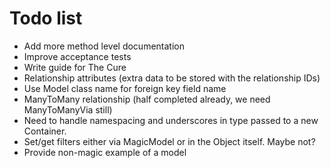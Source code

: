 # Todo list

 - Add more method level documentation
 - Improve acceptance tests
 - Write guide for The Cure
 - Relationship attributes (extra data to be stored with the
   relationship IDs)
 - Use Model class name for foreign key field name
 - ManyToMany relationship (half completed already, we need
   ManyToManyVia still)
 - Need to handle namespacing and underscores in type passed
   to a new Container.
 - Set/get filters either via MagicModel or in the Object
   itself. Maybe not?
 - Provide non-magic example of a model